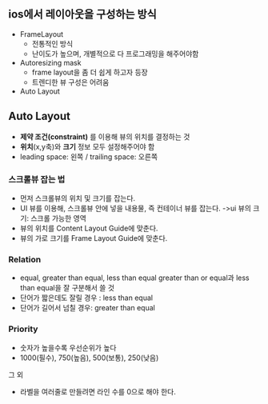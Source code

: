  ## ios에서 레이아웃을 구성하는 방식
 - FrameLayout
    - 전통적인 방식
    - 난이도가 높으며, 개별적으로 다 프로그래밍을 해주어야함
  - Autoresizing mask
    - frame layout을 좀 더 쉽게 하고자 등장
    - 트렌디한 뷰 구성은 어려움
  - Auto Layout
 
  ## Auto Layout
  - **제약 조건(constraint)** 를 이용해 뷰의 위치를 결정하는 것
  - **위치**(x,y축)와 **크기** 정보 모두 설정해주어야 함
  - leading space: 왼쪽 / trailing space: 오른쪽

### 스크롤뷰 잡는 법 
- 먼저 스크롤뷰의 위치 및 크기를 잡는다. 
- UI 뷰를 이용해, 스크롤뷰 안에 넣을 내용물, 즉 컨테이너 뷰를 잡는다. ->ui 뷰의 크기: 스크롤 가능한 영역
- 뷰의 위치를 Content Layout Guide에 맞춘다.
- 뷰의 가로 크기를 Frame Layout Guide에 맞춘다. 

### Relation
- equal, greater than equal, less than equal
  greater than or equal과 less than equal을 잘 구분해서 쓸 것 
- 단어가 짧은데도 잘릴 경우 : less than equal
- 단어가 길어서 넘칠 경우:  greater than equal 
### Priority
- 숫자가 높을수록 우선순위가 높다
- 1000(필수), 750(높음), 500(보통), 250(낮음)




그 외 
- 라벨을 여러줄로 만들려면 라인 수를 0으로 해야 한다. 
